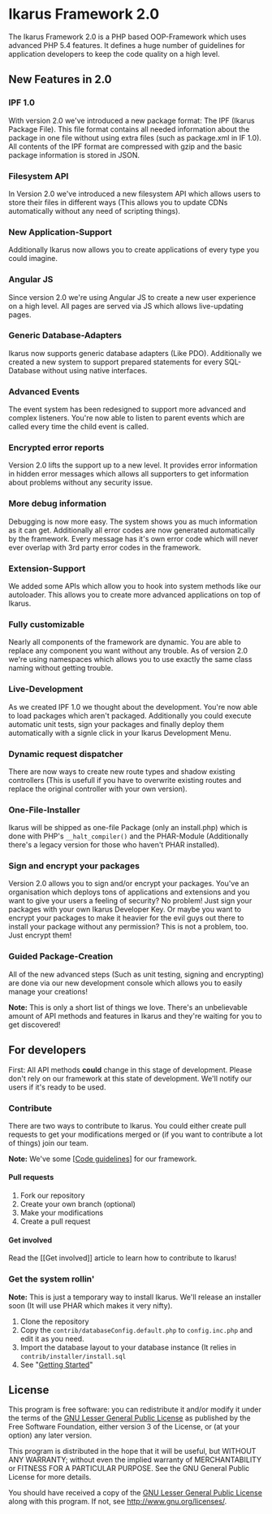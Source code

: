 # Ikarus Framework 2.0
The Ikarus Framework 2.0 is a PHP based OOP-Framework which uses advanced PHP 5.4 features. It defines a huge number of guidelines for application developers to keep the code quality on a high level.

## New Features in 2.0
### IPF 1.0
With version 2.0 we've introduced a new package format: The IPF (Ikarus Package File). This file format contains all needed information about the package in one file without using extra files (such as package.xml in IF 1.0). All contents of the IPF format are compressed with gzip and the basic package information is stored in JSON.

### Filesystem API
In Version 2.0 we've introduced a new filesystem API which allows users to store their files in different ways (This allows you to update CDNs automatically without any need of scripting things).

### New Application-Support
Additionally Ikarus now allows you to create applications of every type you could imagine.

### Angular JS
Since version 2.0 we're using Angular JS to create a new user experience on a high level. All pages are served via JS which allows live-updating pages.

### Generic Database-Adapters
Ikarus now supports generic database adapters (Like PDO). Additionally we created a new system to support prepared statements for every SQL-Database without using native interfaces.

### Advanced Events
The event system has been redesigned to support more advanced and complex listeners. You're now able to listen to parent events which are called every time the child event is called.

### Encrypted error reports
Version 2.0 lifts the support up to a new level. It provides error information in hidden error messages which allows all supporters to get information about problems without any security issue.

### More debug information
Debugging is now more easy. The system shows you as much information as it can get. Additionally all error codes are now generated automatically by the framework. Every message has it's own error code which will never ever overlap with 3rd party error codes in the framework.

### Extension-Support
We added some APIs which allow you to hook into system methods like our autoloader. This allows you to create more advanced applications on top of Ikarus.

### Fully customizable
Nearly all components of the framework are dynamic. You are able to replace any component you want without any trouble. As of version 2.0 we're using namespaces which allows you to use exactly the same class naming without getting trouble.

### Live-Development
As we created IPF 1.0 we thought about the development. You're now able to load packages which aren't packaged. Additionally you could execute automatic unit tests, sign your packages and finally deploy them automatically with a signle click in your Ikarus Development Menu.

### Dynamic request dispatcher
There are now ways to create new route types and shadow existing controllers (This is usefull if you have to overwrite existing routes and replace the original controller with your own version).

### One-File-Installer
Ikarus will be shipped as one-file Package (only an install.php) which is done with PHP's `__halt_compiler()` and the PHAR-Module (Additionally there's a legacy version for those who haven't PHAR installed).

### Sign and encrypt your packages
Version 2.0 allows you to sign and/or encrypt your packages. You've an organisation which deploys tons of applications and extensions and you want to give your users a feeling of security? No problem! Just sign your packages with your own Ikarus Developer Key.
Or maybe you want to encrypt your packages to make it heavier for the evil guys out there to install your package without any permission? This is not a problem, too. Just encrypt them!

### Guided Package-Creation
All of the new advanced steps (Such as unit testing, signing and encrypting) are done via our new development console which allows you to easily manage your creations!

**Note:** This is only a short list of things we love. There's an unbelievable amount of API methods and features in Ikarus and they're waiting for you to get discovered!

## For developers
First: All API methods **could** change in this stage of development. Please don't rely on our framework at this state of development. We'll notify our users if it's ready to be used.

### Contribute
There are two ways to contribute to Ikarus. You could either create pull requests to get your modifications merged or (if you want to contribute a lot of things) join our team.

**Note:** We've some [[Code guidelines]] for our framework.

#### Pull requests
1. Fork our repository
2. Create your own branch (optional)
3. Make your modifications
4. Create a pull request

#### Get involved
Read the [[Get involved]] article to learn how to contribute to Ikarus!

### Get the system rollin'
**Note:** This is just a temporary way to install Ikarus. We'll release an installer soon (It will use PHAR which makes it very nifty).

1. Clone the repository
2. Copy the `contrib/databaseConfig.default.php` to `config.inc.php` and edit it as you need.
3. Import the database layout to your database instance (It relies in `contrib/installer/install.sql`
4. See "[Getting Started]"

## License
This program is free software: you can redistribute it and/or modify
it under the terms of the [GNU Lesser General Public License] as published by
the Free Software Foundation, either version 3 of the License, or
(at your option) any later version.

This program is distributed in the hope that it will be useful,
but WITHOUT ANY WARRANTY; without even the implied warranty of
MERCHANTABILITY or FITNESS FOR A PARTICULAR PURPOSE.  See the
GNU General Public License for more details.

You should have received a copy of the [GNU Lesser General Public License]
along with this program.  If not, see <http://www.gnu.org/licenses/>.

[Code Guidelines]: Project-Ikarus/blob/200/CodeGuidelines.md
[Getting Started]: Project-Ikarus/blob/200/GettingStarted.md
[GNU Lesser General Public License]: http://www.gnu.org/licenses/lgpl.txt
